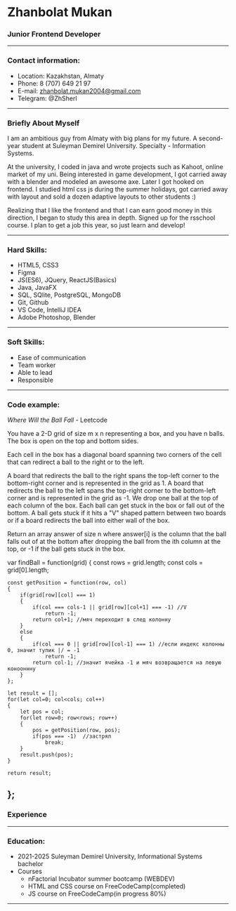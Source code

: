 # Zhanbolat Mukan
### Junior Frontend Developer
---
### Contact information:

* Location: Kazakhstan, Almaty
* Phone: 8 (707) 649 21 97 
* E-mail: zhanbolat.mukan2004@gmail.com
* Telegram: @ZhSherl

---
### Briefly About  Myself
I am an ambitious guy from Almaty with big plans for my future. A second-year student at Suleyman Demirel University. Specialty - Information Systems.

At the university, I coded in java and wrote projects such as Kahoot, online market of my uni. Being interested in game development, I got carried away with a blender and modeled an awesome axe. Later I got hooked on frontend. I studied html css js during the summer holidays, got carried away with layout and sold a dozen adaptive layouts to other students :)

Realizing that I like the frontend and that I can earn good money in this direction, I began to study this area in depth. Signed up for the rsschool course. I plan to get a job this year, so just learn and develop!

---

### Hard Skills:

* HTML5, CSS3
* Figma
* JS(ES6), JQuery, ReactJS(Basics)
* Java, JavaFX
* SQL, SQlite, PostgreSQL, MongoDB
* Git, Github
* VS Code, IntelliJ IDEA
* Adobe Photoshop, Blender

---

### Soft Skills:

* Ease of communication
* Team worker
* Able to lead
* Responsible

---

### Code example:

*Where Will the Ball Fall* - Leetcode

You have a 2-D grid of size m x n representing a box, and you have n balls. The box is open on the top and bottom sides.

Each cell in the box has a diagonal board spanning two corners of the cell that can redirect a ball to the right or to the left.

A board that redirects the ball to the right spans the top-left corner to the bottom-right corner and is represented in the grid as 1.
A board that redirects the ball to the left spans the top-right corner to the bottom-left corner and is represented in the grid as -1.
We drop one ball at the top of each column of the box. Each ball can get stuck in the box or fall out of the bottom. A ball gets stuck if it hits a "V" shaped pattern between two boards or if a board redirects the ball into either wall of the box.

Return an array answer of size n where answer[i] is the column that the ball falls out of at the bottom after dropping the ball from the ith column at the top, or -1 if the ball gets stuck in the box.

var findBall = function(grid) 
{
    const rows = grid.length;
    const cols = grid[0].length;

    const getPosition = function(row, col)
    {
        if(grid[row][col] === 1)
        {
            if(col === cols-1 || grid[row][col+1] === -1) //V
                return -1;
            return col+1; //мяч переходит в след колонну
        }
        else
        {
            if(col === 0 || grid[row][col-1] === 1) //если индекс колонны 0, значит тупик |/ = -1
                return -1;
            return col-1; //значит ячейка -1 и мяч возвращается на левую конооннну
        }
    };

    let result = [];
    for(let col=0; col<cols; col++)
    {
        let pos = col;
        for(let row=0; row<rows; row++)
        {
            pos = getPosition(row, pos);
            if(pos === -1)  //застрял
                break; 
        }
        result.push(pos);
    }
    
    return result;
};
---
### Experience

---

### Education:
* 2021-2025 Suleyman Demirel University, Informational Systems bachelor
* Courses
  * nFactorial Incubator summer bootcamp (WEBDEV)
  * HTML and CSS course on FreeCodeCamp(completed)
  * JS course on FreeCodeCamp(in progress 80%)


---
